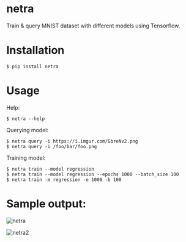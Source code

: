 # netra

Train & query MNIST dataset with different models using Tensorflow.


# Installation


    $ pip install netra


# Usage

Help:

    $ netra --help

Querying model:

    $ netra query -i https://i.imgur.com/GbreNv2.png
    $ netra query -i /foo/bar/foo.png

Training model:

    $ netra train --model regression
    $ netra train --model regression --epochs 1000 --batch_size 100
    $ netra train -m regression -e 1000 -b 100


# Sample output:

![netra](https://user-images.githubusercontent.com/4463796/26892117-e1a77a34-4bd4-11e7-91d2-11af0d1294f7.png)

![netra2](https://user-images.githubusercontent.com/4463796/26892600-773b27fc-4bd6-11e7-9bfd-38b60b88b8bf.png)
